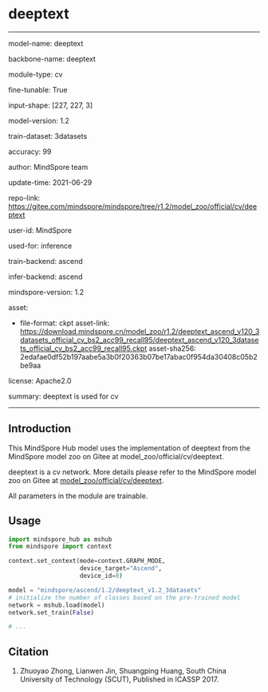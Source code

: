 # deeptext

---

model-name: deeptext

backbone-name: deeptext

module-type: cv

fine-tunable: True

input-shape: [227, 227, 3]

model-version: 1.2

train-dataset: 3datasets

accuracy: 99

author: MindSpore team

update-time: 2021-06-29

repo-link: <https://gitee.com/mindspore/mindspore/tree/r1.2/model_zoo/official/cv/deeptext>

user-id: MindSpore

used-for: inference

train-backend: ascend

infer-backend: ascend

mindspore-version: 1.2

asset:

-
    file-format: ckpt
    asset-link: <https://download.mindspore.cn/model_zoo/r1.2/deeptext_ascend_v120_3datasets_official_cv_bs2_acc99_recall95/deeptext_ascend_v120_3datasets_official_cv_bs2_acc99_recall95.ckpt>
    asset-sha256: 2edafae0df52b197aabe5a3b0f20363b07be17abac0f954da30408c05b2be9aa

license: Apache2.0

summary: deeptext is used for cv

---

## Introduction

This MindSpore Hub model uses the implementation of deeptext from the MindSpore model zoo on Gitee at model_zoo/official/cv/deeptext.

deeptext is a cv network. More details please refer to the MindSpore model zoo on Gitee at [model_zoo/official/cv/deeptext](https://gitee.com/mindspore/mindspore/blob/r1.2/model_zoo/official/cv/deeptext/README.md).

All parameters in the module are trainable.

## Usage

```python
import mindspore_hub as mshub
from mindspore import context

context.set_context(mode=context.GRAPH_MODE,
                    device_target="Ascend",
                    device_id=0)

model = "mindspore/ascend/1.2/deeptext_v1.2_3datasets"
# initialize the number of classes based on the pre-trained model
network = mshub.load(model)
network.set_train(False)

# ...
```

## Citation

1. Zhuoyao Zhong, Lianwen Jin, Shuangping Huang, South China University of Technology (SCUT), Published in ICASSP 2017.
